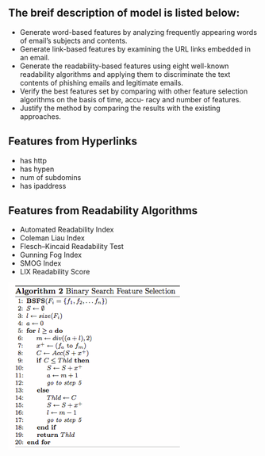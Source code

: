 
<h2>The breif description of model is listed below:</h2>
<ul>
<li>Generate word-based features by analyzing frequently appearing words of email’s subjects and contents.</li>
<li>Generate link-based features by examining the URL links embedded in an email.</li>
<li>Generate the readability-based features using eight well-known readability algorithms and applying them to discriminate the text contents of phishing emails and legitimate emails.</li>
<li>Verify the best features set by comparing with other feature selection algorithms on the basis of time, accu- racy and number of features.</li>
<li>Justify the method by comparing the results with the existing approaches.</li>
  </ul>
  
  
<h2>Features from Hyperlinks</h2>
  
<ul>
  <li>has http</li>
  <li>has hypen</li>
  <li>num of subdomins</li>
  <li>has ipaddress</li>
  </ul>


<h2>Features from Readability Algorithms</h2>
<ul>
  <li>Automated Readability Index</li>
  <li>Coleman Liau Index</li>
  <li>Flesch–Kincaid Readability Test</li>
  <li>Gunning Fog Index</li>
  <li>SMOG Index</li>
  <li>LIX Readability Score</li>
  </ul>
  
    



![Alternate Text](./images/Algo.png)
  
